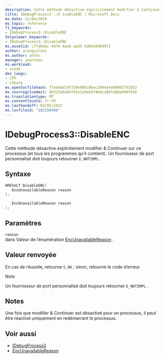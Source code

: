 ```yaml
---
description: Cette méthode désactive explicitement modifier & Continuer sur ce processus (et tous les programmes qu’il contient).
title: IDebugProcess3 ::D isableENC | Microsoft Docs
ms.date: 11/04/2016
ms.topic: reference
f1_keywords:
- IDebugProcess3::DisableENC
helpviewer_keywords:
- IDebugProcess3::DisableENC
ms.assetid: cffdbdac-4d76-4aeb-aa55-5d0410db99f1
author: acangialosi
ms.author: anthc
manager: jmartens
ms.workload:
- vssdk
dev_langs:
- CPP
- CSharp
ms.openlocfilehash: ffedebd14f720e006c0bec2044afe80901762b52
ms.sourcegitcommit: 4b323a8a8bfd1a1a9e84f4b4ca88fa8da690f656
ms.translationtype: MT
ms.contentlocale: fr-FR
ms.lasthandoff: 03/05/2021
ms.locfileid: "102158486"
---
```

# <a name="idebugprocess3disableenc"></a>IDebugProcess3::DisableENC
Cette méthode désactive explicitement modifier & Continuer sur ce processus (et tous les programmes qu’il contient). Un fournisseur de port personnalisé doit toujours retourner `E_NOTIMPL` .

## <a name="syntax"></a>Syntaxe

```cpp
HRESULT DisableENC(
   EncUnavailableReason reason
);
```

```csharp
   EncUnavailableReason reason
);
```

## <a name="parameters"></a>Paramètres
`reason`\
dans Valeur de l’énumération [EncUnavailableReason](../../../extensibility/debugger/reference/encunavailablereason.md) .

## <a name="return-value"></a>Valeur renvoyée
 En cas de réussite, retourne `S_OK` ; sinon, retourne le code d’erreur.

> [!NOTE]
> Un fournisseur de port personnalisé doit toujours retourner `E_NOTIMPL` .

## <a name="remarks"></a>Notes
 Une fois que modifier & Continuer est désactivé pour un processus, il peut être réactivé uniquement en redémarrant le processus.

## <a name="see-also"></a>Voir aussi
- [IDebugProcess3](../../../extensibility/debugger/reference/idebugprocess3.md)
- [EncUnavailableReason](../../../extensibility/debugger/reference/encunavailablereason.md)
